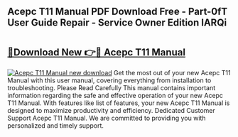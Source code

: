 ## Acepc T11 Manual PDF Download Free - Part-0fT User Guide Repair - Service Owner Edition lARQi

# <h2><a href="http://cf13682.oget.top/?id=Acepc+T11+Manual">🔗Download New 👉🔴 Acepc T11 Manual</a></h2>

[![Acepc T11 Manual new download](https://i.imgur.com/5g1atiW.png)](http://cf13682.oget.top/?id=Acepc+T11+Manual)
Get the most out of your new Acepc T11 Manual with this user manual, covering everything from installation to troubleshooting. Please Read Carefully This manual contains important information regarding the safe and effective operation of your new Acepc T11 Manual. With features like list of features, your new Acepc T11 Manual is designed to maximize productivity and efficiency. Dedicated Customer Support Acepc T11 Manual. We are committed to providing you with personalized and timely support.
